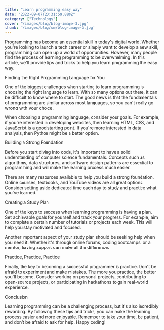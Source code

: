 ```yaml
---
title: "Learn programming easy way"
date: "2022-09-07T20:31:59.889Z"
category: ["Technology"]
cover: "/images/blog/blog-image-3.jpg"
thumb: "/images/blog/sm/blog-image-3.jpg"
---
```


Programming has become an essential skill in today's digital world. Whether you're looking to launch a tech career or simply want to develop a new skill, programming can open up a world of opportunities. However, many people find the process of learning programming to be overwhelming. In this article, we'll provide tips and tricks to help you learn programming the easy way.

Finding the Right Programming Language for You

One of the biggest challenges when starting to learn programming is choosing the right language to learn. With so many options out there, it can be difficult to know where to start. The good news is that the fundamentals of programming are similar across most languages, so you can't really go wrong with your choice.

When choosing a programming language, consider your goals. For example, if you're interested in developing websites, then learning HTML, CSS, and JavaScript is a good starting point. If you're more interested in data analysis, then Python might be a better option.

Building a Strong Foundation

Before you start diving into code, it's important to have a solid understanding of computer science fundamentals. Concepts such as algorithms, data structures, and software design patterns are essential to programming and will make the learning process much easier.

There are many resources available to help you build a strong foundation. Online courses, textbooks, and YouTube videos are all great options. Consider setting aside dedicated time each day to study and practice what you've learned.

Creating a Study Plan

One of the keys to success when learning programming is having a plan. Set achievable goals for yourself and track your progress. For example, aim to complete a certain number of tutorials or projects each week. This will help you stay motivated and focused.

Another important aspect of your study plan should be seeking help when you need it. Whether it's through online forums, coding bootcamps, or a mentor, having support can make all the difference.

Practice, Practice, Practice

Finally, the key to becoming a successful programmer is practice. Don't be afraid to experiment and make mistakes. The more you practice, the better you'll become. Consider working on personal projects, contributing to open-source projects, or participating in hackathons to gain real-world experience.

Conclusion

Learning programming can be a challenging process, but it's also incredibly rewarding. By following these tips and tricks, you can make the learning process easier and more enjoyable. Remember to take your time, be patient, and don't be afraid to ask for help. Happy coding!